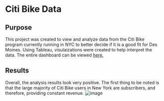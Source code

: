 # Citi Bike Data

## Purpose

This project was created to view and analyze data from the Citi Bike program currently running in NYC to better decide if it is a good fit for Des Moines. Using Tableau, visulaizations were created to help interpret the data. The entire dashboard can be viewed [here.](https://public.tableau.com/shared/FMJ3SQWSD?:display_count=n&:origin=viz_share_link)

## Results

Overall, the analysis results look very positive. The first thing to be noted is that the large majority of Citi Bike users in New York are subscribers, and therefore, providing constant revenue. 
![image](https://user-images.githubusercontent.com/90646961/146460322-7798c1bd-d2b9-41b0-8c63-b272f2f9f76b.png)
